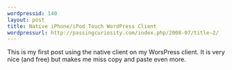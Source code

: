 ```yaml
---
wordpressid: 140
layout: post
title: Native iPhone/iPod Touch WordPress Client
wordpressurl: http://passingcuriosity.com/index.php/2008-07/title-2/
---
```


This is my first post using the native client on my WorsPress client. It
is very nice (and free) but makes me miss copy and paste even more.
